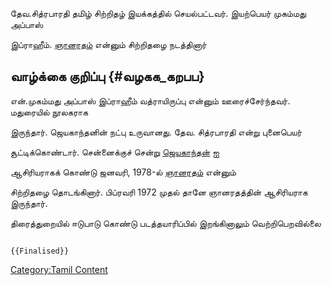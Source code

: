 தேவ.சித்ரபாரதி தமிழ் சிற்றிதழ் இயக்கத்தில் செயல்பட்டவர். இயற்பெயர் முகம்மது அப்பாஸ்
இப்ராஹீம். [ஞானரதம்](ஞானரதம் "wikilink") என்னும் சிற்றிதழை நடத்தினார்

## வாழ்க்கை குறிப்பு {#வழகக_கறபப}

என்.முகம்மது அப்பாஸ் இப்ராஹீம் வத்ராயிருப்பு என்னும் ஊரைச்சேர்ந்தவர். மதுரையில் நூலகராக
இருந்தார். ஜெயகாந்தனின் நட்பு உருவானது. தேவ. சித்ரபாரதி என்று புனைபெயர்
சூட்டிக்கொண்டார். சென்னைக்குச் சென்று [ஜெயகாந்தன்](ஜெயகாந்தன் "wikilink") ஐ
ஆசிரியராகக் கொண்டு ஜனவரி, 1978-ல் [ஞானரதம்](ஞானரதம் "wikilink") என்னும்
சிற்றிதழை தொடங்கினார். பிப்ரவரி 1972 முதல் தானே ஞானரதத்தின் ஆசிரியராக இருந்தார்.
திரைத்துறையில் ஈடுபாடு கொண்டு படத்தயாரிப்பில் இறங்கினாலும் வெற்றிபெறவில்லை

```{=mediawiki}
{{Finalised}}
```
[Category:Tamil Content](Category:Tamil_Content "wikilink")
